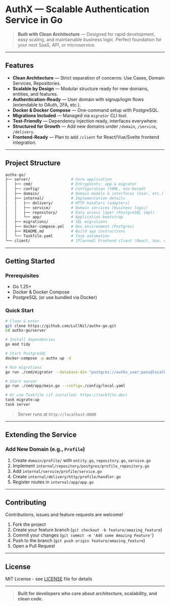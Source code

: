 # AuthX — Scalable Authentication Service in Go

> **Built with Clean Architecture** — Designed for rapid development, easy scaling, and maintainable business logic. Perfect foundation for your next SaaS, API, or microservice.

---

## Features

- **Clean Architecture** — Strict separation of concerns: Use Cases, Domain Services, Repositories.
- **Scalable by Design** — Modular structure ready for new domains, entities, and features.
- **Authentication-Ready** — User domain with signup/login flows (extendable to OAuth, 2FA, etc.).
- **Docker & Docker Compose** — One-command setup with PostgreSQL.
- **Migrations Included** — Managed via `migrator` CLI tool.
- **Test-Friendly** — Dependency injection ready, interfaces everywhere.
- **Structured for Growth** — Add new domains under `/domain`, `/service`, `/delivery`.
- **Frontend-Ready** — Plan to add `/client` for React/Vue/Svelte frontend integration.

---

## Project Structure

```bash
authx-go/
├── server/                  # Core application
│   ├── cmd/                 # Entrypoints: app & migrator
│   ├── config/              # Configuration (YAML, env-based)
│   ├── domain/              # Domain models & interfaces (User, etc.)
│   ├── internal/            # Implementation details
│   │   ├── delivery/        # HTTP handlers (adapters)
│   │   ├── service/         # Domain services (business logic)
│   │   ├── repository/      # Data access layer (PostgreSQL impl)
│   │   └── app/             # Application bootstrap
│   ├── migrations/          # SQL migrations
│   ├── docker-compose.yml   # Dev environment (Postgres)
│   ├── README.md            # Build app instructions
│   └── Taskfile.yaml        # Task automation
└── client/                  # [Planned] Frontend client (React, Vue, etc.)
```

---

## Getting Started

### Prerequisites

- Go 1.25+
- Docker & Docker Compose
- PostgreSQL (or use bundled via Docker)

### Quick Start

```bash
# Clone & enter
git clone https://github.com/LullNil/authx-go.git
cd authx-go/server

# Install dependencies
go mod tidy

# Start PostgreSQL
docker-compose -p authx up -d

# Run migrations
go run ./cmd/migrator --database-dsn "postgres://authx_user:pass@localhost:5434/authx_db?sslmode=disable" --migrations-path ./migrations --command up

# Start server
go run ./cmd/app/main.go --config=./config/local.yaml

# Or use Taskfile (if installed: https://taskfile.dev)
task migrate:up
task server
```

> Server runs at `http://localhost:8080`

---

## Extending the Service

### Add New Domain (e.g., `Profile`)

1. Create `domain/profile/` with `entity.go`, `repository.go`, `service.go`
2. Implement `internal/repository/postgres/profile_repository.go`
3. Add `internal/service/profile/service.go`
4. Create `internal/delivery/http/profile/handler.go`
5. Register routes in `internal/app/app.go`

---

## Contributing

Contributions, issues and feature requests are welcome!

1. Fork the project
2. Create your feature branch (`git checkout -b feature/amazing_feature`)
3. Commit your changes (`git commit -m 'Add some Amazing Feature'`)
4. Push to the branch (`git push origin feature/amazing_feature`)
5. Open a Pull Request

---

## License

MIT License - see [LICENSE](LICENSE) file for details

---

> **Built for developers who care about architecture, scalability, and clean code.**
